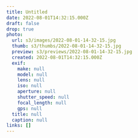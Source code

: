 ```yaml
---
title: Untitled
date: 2022-08-01T14:32:15.000Z
draft: false
drop: true
photo:
  url: s3/images/2022-08-01-14-32-15.jpg
  thumb: s3/thumbs/2022-08-01-14-32-15.jpg
  preview: s3/previews/2022-08-01-14-32-15.jpg
  created: 2022-08-01T14:32:15.000Z
  exif:
    make: null
    model: null
    lens: null
    iso: null
    aperture: null
    shutter_speed: null
    focal_length: null
    gps: null
  title: null
  caption: null
links: []
---
```


